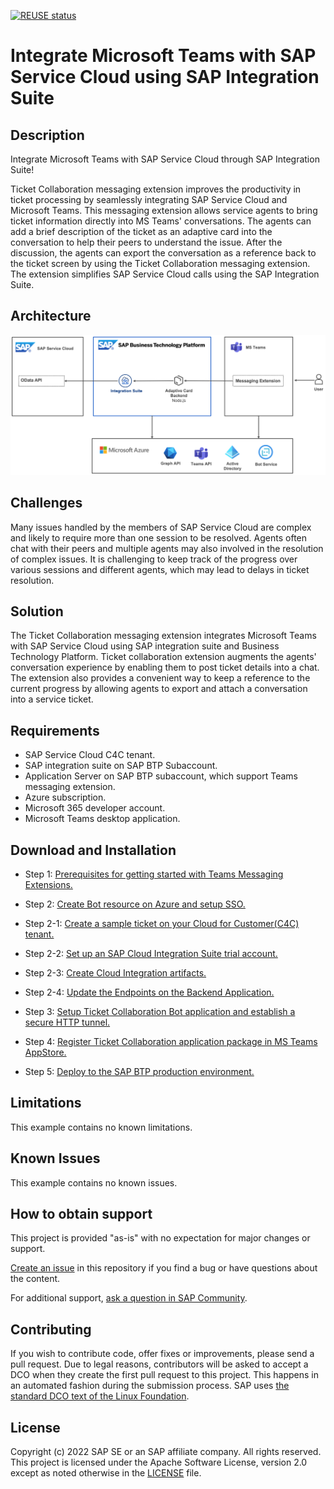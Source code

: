 [![REUSE status](https://api.reuse.software/badge/github.com/SAP-samples/service-cloud-ms-teams-integration)](https://api.reuse.software/info/github.com/SAP-samples/service-cloud-ms-teams-integration)

# **Integrate Microsoft Teams with SAP Service Cloud using SAP Integration Suite**

## Description

Integrate Microsoft Teams with SAP Service Cloud through SAP Integration Suite!

Ticket Collaboration messaging extension improves the productivity in ticket processing by seamlessly integrating SAP Service Cloud and Microsoft Teams. This messaging extension allows service agents to bring ticket information directly into MS Teams' conversations. The agents can add a brief description of the ticket as an adaptive card into the conversation to help their peers to understand the issue. After the discussion, the agents can export the conversation as a reference back to the ticket screen by using the Ticket Collaboration messaging extension. The extension simplifies SAP Service Cloud calls using the SAP Integration Suite.

## Architecture

![Architecture](./documentation/images/architecture.png)

## Challenges

Many issues handled by the members of SAP Service Cloud are complex and likely to require more than one session to be resolved. Agents often chat with their peers and multiple agents may also involved in the resolution of complex issues. It is challenging to keep track of the progress over various sessions and different agents, which may lead to delays in ticket resolution.

## Solution

The Ticket Collaboration messaging extension integrates Microsoft Teams with SAP Service Cloud using SAP integration suite and Business Technology Platform. Ticket collaboration extension augments the agents' conversation experience by enabling them to post ticket details into a chat. The extension also provides a convenient way to keep a reference to the current progress by allowing agents to export and attach a conversation into a service ticket.

## Requirements

- SAP Service Cloud C4C tenant.
- SAP integration suite on SAP BTP Subaccount.
- Application Server on SAP BTP subaccount, which support Teams messaging extension.
- Azure subscription.
- Microsoft 365 developer account.
- Microsoft Teams desktop application.

## Download and Installation

- Step 1: [Prerequisites for getting started with Teams Messaging Extensions.](./documentation/step1/prerequisites.md)

- Step 2: [Create Bot resource on Azure and setup SSO.](./documentation/step2/botsso.md)

- Step 2-1: [Create a sample ticket on your Cloud for Customer(C4C) tenant.](./documentation/step2-1/c4ctenant.md)

- Step 2-2: [Set up an SAP Cloud Integration Suite trial account.](./documentation/step2-2/cloud-integration-suite.md)

- Step 2-3: [Create Cloud Integration artifacts.](./documentation/step2-3/create-cloud-integration-artifacts.md)

- Step 2-4: [Update the Endpoints on the Backend Application.](./documentation/step2-4/update-the-endpoints-on-the-backend-application.md)

- Step 3: [Setup Ticket Collaboration Bot application and establish a secure HTTP tunnel.](./documentation/step3/setupcode.md)

- Step 4: [Register Ticket Collaboration application package in MS Teams AppStore.](./documentation/step4/registerapp.md)

- Step 5: [Deploy to the SAP BTP production environment.](./documentation/step5/deploy-to-the-production.md)

## Limitations

This example contains no known limitations.

## Known Issues

This example contains no known issues.

## How to obtain support

This project is provided "as-is" with no expectation for major changes or support.

[Create an issue](https://github.com/issues) in this repository if you find a bug or have questions about the content.

For additional support, [ask a question in SAP Community](https://answers.sap.com/questions/ask.html).

## Contributing

If you wish to contribute code, offer fixes or improvements, please send a pull request. Due to legal reasons, contributors will be asked to accept a DCO when they create the first pull request to this project. This happens in an automated fashion during the submission process. SAP uses [the standard DCO text of the Linux Foundation](https://developercertificate.org/).

## License

Copyright (c) 2022 SAP SE or an SAP affiliate company. All rights reserved. This project is licensed under the Apache Software License, version 2.0 except as noted otherwise in the [LICENSE](LICENSES/Apache-2.0.txt) file.
